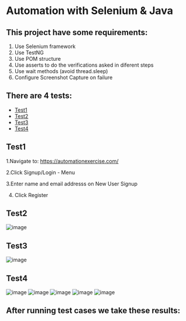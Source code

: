 # Automation with Selenium & Java 

## This project have some requirements: 
1. Use Selenium framework
2. Use TestNG
3. Use POM structure
4. Use asserts to do the verifications asked in diferent steps
5. Use wait methods (avoid thread.sleep)
6. Configure Screenshot Capture on failure



## There are 4 tests: 
- [Test1](#test1)
- [Test2](#test2)
- [Test3](#test3)
- [Test4](#test4)


## Test1
1.Navigate to: https://automationexercise.com/

2.Click Signup/Login - Menu

3.Enter name and email addresss on New User Signup

4. Click Register 


## Test2
![image](https://github.com/user-attachments/assets/c596056e-740b-4086-ae32-69ba06cd61e6)


## Test3
![image](https://github.com/user-attachments/assets/4113f39b-669c-4eec-8976-29e399d1b2fd)


## Test4
![image](https://github.com/user-attachments/assets/68d51df2-cf84-40be-8e79-2dfce1873408)
![image](https://github.com/user-attachments/assets/d660dbf8-43a1-4044-a138-0dbb4328bfc3)
![image](https://github.com/user-attachments/assets/90f63c8a-838c-40eb-ae60-49352d59b6ee)
![image](https://github.com/user-attachments/assets/d167b3b9-37dd-4ab0-9d43-d897c5f5ab2c)
![image](https://github.com/user-attachments/assets/0edab750-fe42-4faa-be0c-d6c4cd8f27a3)

## After running test cases we take these results: 











